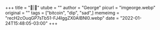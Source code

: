 +++
title = "🌝|🌚"
utube = ""
author = "George"
picurl = "imgeorge.webp"
original = ""
tags = ["bitcoin", "dip", "sad",]
memeimg = "recH2cOuqGP7sTb51-FJ4IggZX0AIBNI0.webp"
date = "2022-01-24T15:48:05-03:00"
+++